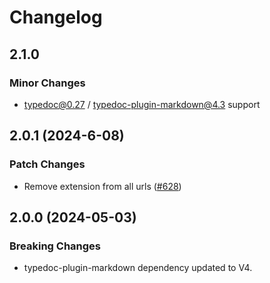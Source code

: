 # Changelog

## 2.1.0

### Minor Changes

- typedoc@0.27 / typedoc-plugin-markdown@4.3 support

## 2.0.1 (2024-6-08)

### Patch Changes

- Remove extension from all urls ([#628](https://github.com/typedoc2md/typedoc-plugin-markdown/issues/628))

## 2.0.0 (2024-05-03)

### Breaking Changes

- typedoc-plugin-markdown dependency updated to V4.
